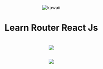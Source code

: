 
<div align='center'>
 <img src='https://i.pinimg.com/736x/ee/c9/3c/eec93cfc983e66cd1e15e691ad93d967.jpg' alt='kawaii'>
<br>
  <h1>Learn Router React Js<h1>

<p align="center"><a href="https://github.com/thegilang"><img src="https://github-readme-stats.vercel.app/api?username=tchinandeyobaka&show_icons=true&theme=tokyonight"></a></p>
<p align="center"><a href="https://github.com/tchinandeyobaka"><img src="https://github-readme-stats.vercel.app/api/top-langs/?username=tchinandeyobaka&theme=tokyonight&layout=compact"></a></p>
<!---
thegilang/t is a ✨ special ✨ repository because its `README.md` (this file) appears on your GitHub profile.
You can click the Preview link to take a look at your changes.
--->
</div>

   